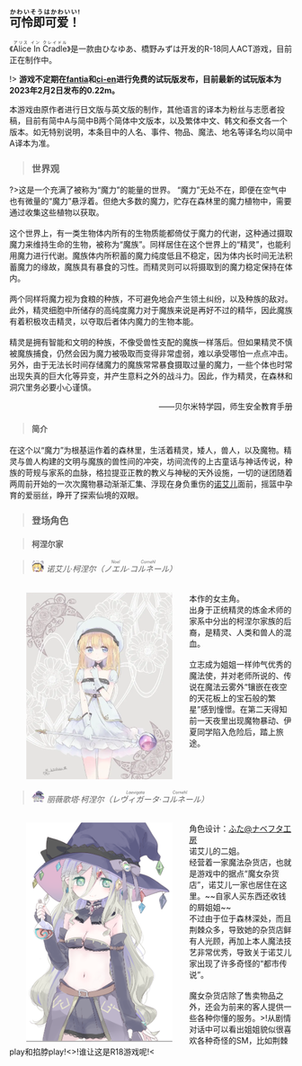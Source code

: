 <h2><ruby>可怜即可爱！<rt>かわいそうはかわいい!</rt></ruby></h2>

《<ruby>Alice In Cradle<rt>アリス イン クレイドル</rt></ruby>》是一款由ひなゆあ、橋野みずは开发的R-18同人ACT游戏，目前正在制作中。

!> **游戏不定期在[fantia](https://fantia.jp/posts/1256752)和[ci-en](https://ci-en.dlsite.com/creator/12611/article/637550)进行免费的试玩版发布，目前最新的试玩版本为2023年2月2日发布的0.22m。**

本游戏由原作者进行日文版与英文版的制作，其他语言的译本为粉丝与志愿者投稿，目前有简中A与简中B两个简体中文版本，以及繁体中文、韩文和泰文各一个版本。如无特别说明，本条目中的人名、事件、物品、魔法、地名等译名均以简中A译本为准。

>### 世界观

?>这是一个充满了被称为“魔力”的能量的世界。
“魔力”无处不在，即便在空气中也有微量的“魔力”悬浮着。但绝大多数的魔力，贮存在森林里的魔力植物中，需要通过收集这些植物以获取。
<br><br>
这个世界上，有一类生物体内所有的生物质能都倚仗于魔力的代谢，这种通过摄取魔力来维持生命的生物，被称为“魔族”。同样居住在这个世界上的“精灵”，也能利用魔力进行代谢。魔族体内所积蓄的魔力纯度低且不稳定，因为体内长时间无法积蓄魔力的缘故，魔族具有暴食的习性。而精灵则可以将摄取到的魔力稳定保持在体内。
<br><br>
两个同样将魔力视为食粮的种族，不可避免地会产生领土纠纷，以及种族的敌对。此外，精灵细胞中所储存的高纯度魔力对于魔族来说是再好不过的精华，因此魔族有着积极攻击精灵，以夺取后者体内魔力的生物本能。
<br><br>
精灵是拥有智能和文明的种族，不像受兽性支配的魔族一样落后。但如果精灵不慎被魔族捕食，仍然会因为魔力被吸取而变得非常虚弱，难以承受哪怕一点点冲击。另外，由于无法长时间存储魔力的魔族常常暴食摄取过量的魔力，一些个体也时常出现失真的巨大化等异变，并产生意料之外的战斗力。因此，作为精灵，在森林和洞穴里务必要小心谨慎。
<p align="right">——贝尔米特学园，师生安全教育手册



>#### 简介

在这个以“魔力”为根基运作着的森林里，生活着精灵，矮人，兽人，以及魔物。精灵与兽人构建的文明与魔族的兽性间的冲突，坊间流传的上古童话与神话传说，种族的苛规与家系的血脉，格拉提亚正教的教义与神秘的天外设施，一切的谜团随着两周前开始的一次次魔物暴动渐渐汇集、浮现在身负重伤的[诺艾儿](wiki/zh-hans/?id=-诺艾儿·柯涅尔（ノエルnoel·コルネールcornehl）)面前，摇篮中孕育的爱丽丝，睁开了探索仙境的双眼。

>### 登场角色

>#### 柯涅尔家

>###### <img src="/assets/images/zh-hans/NoelPixel.webp" height="20px"> 诺艾儿·柯涅尔（<ruby>ノエル<rt>Noel</rt>·コルネール<rt>Cornehl</rt></ruby>）

<table><img align="left" src="/assets/images/zh-hans/NoelCornehl.webp" width="260px" hspace="30px">本作的女主角。<br>出身于正统精灵的炼金术师的家系中分出的柯涅尔家族的后裔，是精灵、人类和兽人的混血。<br><br>立志成为姐姐一样帅气优秀的魔法使，并对老师所说的、传说在魔法云雾外“镶嵌在夜空的天花板上的宝石般的繁星”感到憧憬。在第二天得知前一天夜里出现魔物暴动、伊夏同学陷入危险后，踏上旅途。</table>

>###### <img src="/assets/images/zh-hans/LaevigataPixel.webp" height="20px"> 丽薇歌塔·柯涅尔（<ruby>レヴィガータ<rt>Laevigata</rt>·コルネール<rt>Cornehl</rt></ruby>）

<table><img align="left" src="/assets/images/zh-hans/LaevigataCornehl.webp" width="260px" hspace="30px">角色设计：<a target="_blank" rel="nofollow noreferrer noopener" class="external text" href="https://twitter.com/futausa155">ふた@ナベフタ工房</a><br>诺艾儿的二姐。<br>经营着一家魔法杂货店，也就是游戏中的据点“魔女杂货店”，诺艾儿一家也居住在这里。~~自家人买东西还收钱的屑姐姐~~<br>不过由于位于森林深处，而且荆棘众多，导致她的杂货店鲜有人光顾，再加上本人魔法技艺非常优秀，导致关于诺艾儿家出现了许多奇怪的“都市传说”。<br><br>魔女杂货店除了售卖物品之外，还会为前来的客人提供一些各种你懂的服务。>!从剧情对话中可以看出姐姐貌似很喜欢各种奇怪的SM，比如荆棘play和掐脖play!<>!谁让这是R18游戏呢!<</table>
